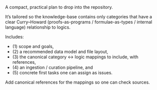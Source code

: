 A compact, practical plan to drop into the repository. 

It’s tailored so the knowledge-base contains only categories that have a clear Curry–Howard (proofs-as-programs / formulae-as-types / internal language) relationship to logics. 

Includes:
* (1) scope and goals,
* (2) a recommended data model and file layout,
* (3) the canonical category ↔ logic mappings to include, with references,
* (4) an ingestion / curation pipeline, and
* (5) concrete first tasks one can assign as issues.


Add canonical references for the mappings so one can check sources. 
